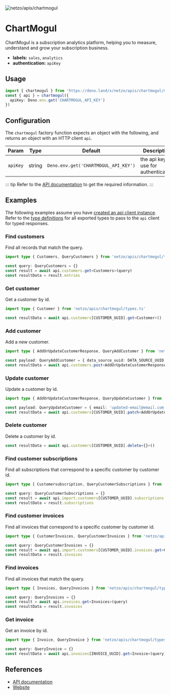 <img src="https://raw.githubusercontent.com/netzo/netzo/main/assets/apis/chartmogul.svg" alt="netzo/apis/chartmogul" class="mb-5 w-75px">

# ChartMogul

ChartMogul is a subscription analytics platform, helping you to measure, understand and grow your subscription business.

- **labels:** `sales`, `analytics`
- **authentication:** `apiKey`

## Usage

```ts
import { chartmogul } from 'https://deno.land/x/netzo/apis/chartmogul/mod.ts'
const { api } = chartmogul({
  apiKey: Deno.env.get('CHARTMOGUL_API_KEY')
})

```

## Configuration

The `chartmogul` factory function expects an object with the following, and returns an object with an HTTP client `api`.

| Param    | Type   | Default                              | Description                           |
|----------|--------|--------------------------------------|---------------------------------------|
| `apiKey` | string | `Deno.env.get('CHARTMOGUL_API_KEY')` | the api key to use for authentication |


::: tip Refer to the [API documentation](https://dev.chartmogul.com/reference) to get the required information.
:::

## Examples

The following examples assume you have [created an api client instance](#usage). Refer to the [type definitions](https://deno.land/x/netzo/apis/chartmogul/types.ts) for all exported types to pass to the `api` client for typed responses.

### Find customers

Find all records that match the query.

```ts
import type { Customers, QueryCustomers } from 'netzo/apis/chartmogul/types.ts'

const query: QueryCustomers = {}
const result = await api.customers.get<Customers>(query)
const resultData = result.entries
```

### Get customer

Get a customer by id.

```ts
import type { Customer } from 'netzo/apis/chartmogul/types.ts'

const resultData = await api.customers[CUSTOMER_UUID].get<Customer>()
```

### Add customer

Add a new customer.

```ts
import type { AddOrUpdateCustomerResponse, QueryAddCustomer } from 'netzo/apis/chartmogul/types.ts'

const payload: QueryAddCustomer = { data_source_uuid: DATA_SOURCE_UUID, external_id: EXTERNAL_ID, email: 'example@email.com'; }
const resultData = await api.customers.post<AddOrUpdateCustomerResponse>(payload)
```

### Update customer

Update a customer by id.

```ts
import type { AddOrUpdateCustomerResponse, QueryUpdateCustomer } from 'netzo/apis/chartmogul/types.ts'

const payload: QueryUpdateCustomer = { email: 'updated-email@email.com' }
const resultData = await api.customers[CUSTOMER_UUID].patch<AddOrUpdateCustomerResponse>(payload)
```

### Delete customer

Delete a customer by id.

```ts
const resultData = await api.customers[CUSTOMER_UUID].delete<{}>()
```

### Find customer subscriptions

Find all subscriptions that correspond to a specific customer by customer id.

```ts
import type { Customersubscription, QueryCustomerSubscriptions } from 'netzo/apis/chartmogul/types.ts'

const query: QueryCustomerSubscriptions = {}
const result = await api.import.customers[CUSTOMER_UUID].subscriptions.get<CustomerSubscriptions>(query)
const resultData = result.subscriptions
```

### Find customer invoices

Find all invoices that correspond to a specific customer by customer id.

```ts
import type { CustomerInvoices, QueryCustomerInvoices } from 'netzo/apis/chartmogul/types.ts'

const query: QueryCustomerInvoices = {}
const result = await api.import.customers[CUSTOMER_UUID].invoices.get<CustomerInvoices>(query)
const resultData = result.invoices
```

### Find invoices

Find all invoices that match the query.

```ts
import type { Invoices, QueryInvoices } from 'netzo/apis/chartmogul/types.ts'

const query: QueryInvoices = {}
const result = await api.invoices.get<Invoices>(query)
const resultData = result.invoices
```

### Get invoice

Get an invoice by id.

```ts
import type { Invoice, QueryInvoice } from 'netzo/apis/chartmogul/types.ts'

const query: QueryInvoice = {}
const resultData = await api.invoices[INVOICE_UUID].get<Invoice>(query)
```

## References

- [API documentation](https://dev.chartmogul.com/reference)
- [Website](https://chartmogul.com)
